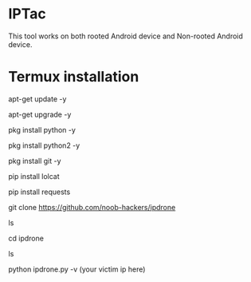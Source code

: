 # IPTac
This tool works on both rooted Android device and Non-rooted Android device.


# Termux installation 
apt-get update -y


apt-get upgrade -y


pkg install python -y


pkg install python2 -y


pkg install git -y


pip install lolcat


pip install requests


git clone https://github.com/noob-hackers/ipdrone


ls


cd ipdrone


ls


python ipdrone.py -v (your victim ip here)
